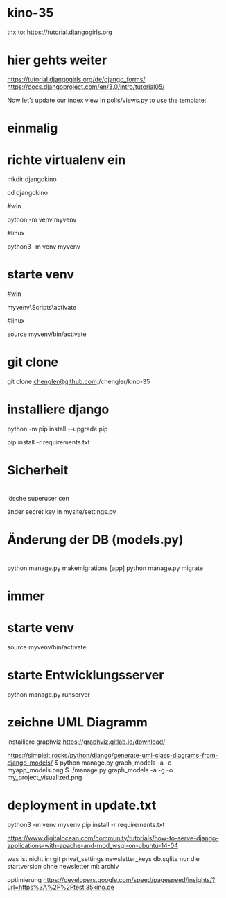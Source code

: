 # kino-35
thx to: https://tutorial.djangogirls.org 

# hier gehts weiter
https://tutorial.djangogirls.org/de/django_forms/
https://docs.djangoproject.com/en/3.0/intro/tutorial05/

Now let’s update our index view in polls/views.py to use the template:
#
# einmalig
#

# richte virtualenv ein
mkdir djangokino

cd djangokino

#win

python -m venv myvenv 

#linux

python3 -m venv myvenv


# starte venv
#win

myvenv\Scripts\activate

#linux

source myvenv/bin/activate


# git clone
git clone chengler@github.com:/chengler/kino-35

# installiere django
python -m pip install --upgrade pip

pip install -r requirements.txt

#
# Sicherheit
#

lösche superuser cen

änder secret key in mysite/settings.py


#
# Änderung der DB (models.py)
#
python manage.py makemigrations [app]
python manage.py migrate 

#
# immer
#

# starte venv
source myvenv/bin/activate

# starte Entwicklungsserver
python manage.py runserver

# zeichne UML Diagramm
installiere graphviz
https://graphviz.gitlab.io/download/


https://simpleit.rocks/python/django/generate-uml-class-diagrams-from-django-models/
$ python manage.py graph_models -a -o myapp_models.png
$ ./manage.py graph_models -a -g -o my_project_visualized.png

# deployment in update.txt


python3 -m venv myvenv
pip install -r requirements.txt

https://www.digitalocean.com/community/tutorials/how-to-serve-django-applications-with-apache-and-mod_wsgi-on-ubuntu-14-04


was ist nicht im git
privat_settings
newsletter_keys
db.sqlite nur die startversion ohne newsletter mit archiv


optimierung
https://developers.google.com/speed/pagespeed/insights/?url=https%3A%2F%2Ftest.35kino.de
